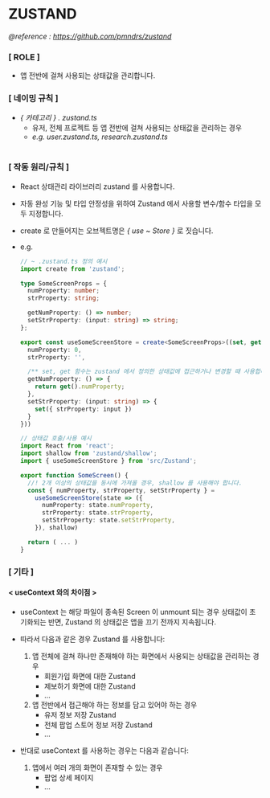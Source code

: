 # ZUSTAND

_@reference : https://github.com/pmndrs/zustand_

### **[ ROLE ]**

- 앱 전반에 걸쳐 사용되는 상태값을 관리합니다.

### **[ 네이밍 규칙 ]**

- _{ 카테고리 } . zustand.ts_
    - 유저, 전체 프로젝트 등 앱 전반에 걸쳐 사용되는 상태값을 관리하는 경우
    - _e.g. user.zustand.ts, research.zustand.ts_
      <br><br>

### **[ 작동 원리/규칙 ]**

- React 상태관리 라이브러리 zustand 를 사용합니다.
- 자동 완성 기능 및 타입 안정성을 위하여 Zustand 에서 사용할 변수/함수 타입을 모두 지정합니다.
- create 로 만들어지는 오브젝트명은 _{ use ~ Store }_ 로 짓습니다.
- e.g.

  ```TypeScript
  // ~ .zustand.ts 정의 예시
  import create from 'zustand';

  type SomeScreenProps = {
    numProperty: number;
    strProperty: string;

    getNumProperty: () => number;
    setStrProperty: (input: string) => string;
  };

  export const useSomeScreenStore = create<SomeScreenProps>((set, get) => ({
    numProperty: 0,
    strProperty: '',

    /** set, get 함수는 zustand 에서 정의한 상태값에 접근하거나 변경할 때 사용합니다. */
    getNumProperty: () => {
      return get().numProperty;
    },
    setStrProperty: (input: string) => {
      set({ strProperty: input })
    }
  }))

  // 상태값 호출/사용 예시
  import React from 'react';
  import shallow from 'zustand/shallow';
  import { useSomeScreenStore } from 'src/Zustand';

  export function SomeScreen() {
    //! 2개 이상의 상태값을 동시에 가져올 경우, shallow 를 사용해야 합니다.
    const { numProperty, strProperty, setStrProperty } =
      useSomeScreenStore(state => ({
        numProperty: state.numProperty,
        strProperty: state.strProperty,
        setStrProperty: state.setStrProperty,
      }), shallow)

    return ( ... )
  }
  ```

### **[ 기타 ]**

#### **< useContext 와의 차이점 >**

- useContext 는 해당 파일이 종속된 Screen 이 unmount 되는 경우 상태값이 초기화되는 반면, Zustand 의 상태값은 앱을 끄기 전까지 지속됩니다.

- 따라서 다음과 같은 경우 Zustand 를 사용합니다:

    1. 앱 전체에 걸쳐 하나만 존재해야 하는 화면에서 사용되는 상태값을 관리하는 경우
        - 회원가입 화면에 대한 Zustand
        - 제보하기 화면에 대한 Zustand
        - ...
    2. 앱 전반에서 접근해야 하는 정보를 담고 있어야 하는 경우
        - 유저 정보 저장 Zustand
        - 전체 팝업 스토어 정보 저장 Zustand
        - ...

- 반대로 useContext 를 사용하는 경우는 다음과 같습니다:
    1. 앱에서 여러 개의 화면이 존재할 수 있는 경우
        - 팝업 상세 페이지
        - ...
